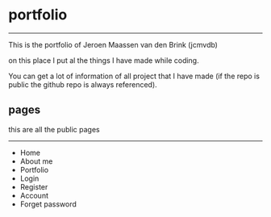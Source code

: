 # portfolio

- - - 
This is the portfolio of Jeroen Maassen van den Brink (jcmvdb)

on this place I put al the things I have made while coding.

You can get a lot of information of all project that I have made (if the repo is public the github repo is always referenced).

## pages
this are all the public pages
- - -
- Home
- About me
- Portfolio
- Login
- Register
- Account
- Forget password